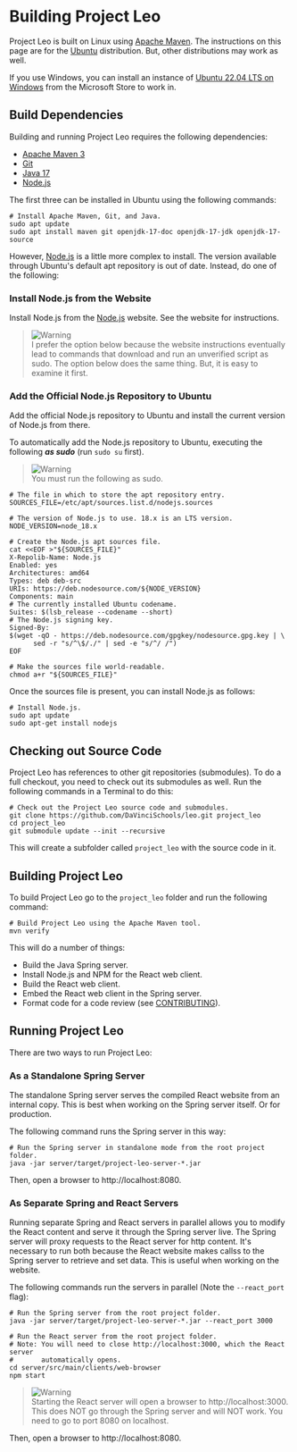 # Building Project Leo

Project Leo is built on Linux using [Apache Maven](https://maven.apache.org/).
The instructions on this page are for the [Ubuntu](https://ubuntu.com/)
distribution. But, other distributions may work as well.

If you use Windows, you can install an instance of
[Ubuntu 22.04 LTS on Windows](https://www.microsoft.com/store/productId/9PN20MSR04DW)
from the Microsoft Store to work in.

## Build Dependencies

Building and running Project Leo requires the following dependencies:

* [Apache Maven 3](https://maven.apache.org/)
* [Git](https://git-scm.com/)
* [Java 17](https://www.java.com/)
* [Node.js](https://nodejs.org/)

The first three can be installed in Ubuntu using the following commands:

```shell
# Install Apache Maven, Git, and Java.
sudo apt update
sudo apt install maven git openjdk-17-doc openjdk-17-jdk openjdk-17-source
```

However, [Node.js](https://nodejs.org/) is a little more complex to install.
The version available through Ubuntu's default apt repository is out of date.
Instead, do one of the following:

### Install Node.js from the Website

Install Node.js from the [Node.js](https://nodejs.org/) website. See the
website for instructions.

> <picture>
>   <source media="(prefers-color-scheme: light)" srcset="https://github.com/Mqxx/GitHub-Markdown/blob/main/blockquotes/badge/light-theme/warning.svg">
>   <img alt="Warning" src="https://github.com/Mqxx/GitHub-Markdown/blob/main/blockquotes/badge/dark-theme/warning.svg">
> </picture><br>
> I prefer the option below because the website instructions eventually lead to
> commands that download and run an unverified script as sudo. The option below
> does the same thing. But, it is easy to examine it first.

### Add the Official Node.js Repository to Ubuntu

Add the official Node.js repository to Ubuntu and install the current version
of Node.js from there.

To automatically add the Node.js repository to Ubuntu, executing the following
***as sudo*** (run ```sudo su``` first).

> <picture>
>   <source media="(prefers-color-scheme: light)" srcset="https://github.com/Mqxx/GitHub-Markdown/blob/main/blockquotes/badge/light-theme/info.svg">
>   <img alt="Warning" src="https://github.com/Mqxx/GitHub-Markdown/blob/main/blockquotes/badge/dark-theme/warning.svg">
> </picture><br>
> You must run the following as sudo.

```shell
# The file in which to store the apt repository entry.
SOURCES_FILE=/etc/apt/sources.list.d/nodejs.sources

# The version of Node.js to use. 18.x is an LTS version.
NODE_VERSION=node_18.x

# Create the Node.js apt sources file.
cat <<EOF >"${SOURCES_FILE}"
X-Repolib-Name: Node.js
Enabled: yes
Architectures: amd64
Types: deb deb-src
URIs: https://deb.nodesource.com/${NODE_VERSION}
Components: main
# The currently installed Ubuntu codename.
Suites: $(lsb_release --codename --short)
# The Node.js signing key.
Signed-By:
$(wget -qO - https://deb.nodesource.com/gpgkey/nodesource.gpg.key | \
      sed -r "s/^\$/./" | sed -e "s/^/ /")
EOF

# Make the sources file world-readable.
chmod a+r "${SOURCES_FILE}"
```

Once the sources file is present, you can install Node.js as follows:

```shell
# Install Node.js.
sudo apt update
sudo apt-get install nodejs
```

## Checking out Source Code

Project Leo has references to other git repositories (submodules). To do a
full checkout, you need to check out its submodules as well. Run the following
commands in a Terminal to do this:

```shell
# Check out the Project Leo source code and submodules.
git clone https://github.com/DaVinciSchools/leo.git project_leo
cd project_leo
git submodule update --init --recursive
```

This will create a subfolder called ```project_leo``` with the source code in
it.

## Building Project Leo

To build Project Leo go to the ```project_leo``` folder and run the following
command:

```shell
# Build Project Leo using the Apache Maven tool.
mvn verify
```

This will do a number of things:

* Build the Java Spring server.
* Install Node.js and NPM for the React web client.
* Build the React web client.
* Embed the React web client in the Spring server.
* Format code for a code review (see [CONTRIBUTING](CONTRIBUTING.md)).

## Running Project Leo

There are two ways to run Project Leo:

### As a Standalone Spring Server

The standalone Spring server serves the compiled React website from an internal
copy. This is best when working on the Spring server itself. Or for production.

The following command runs the Spring server in this way:

```shell
# Run the Spring server in standalone mode from the root project folder.
java -jar server/target/project-leo-server-*.jar
```

Then, open a browser to http://localhost:8080.

### As Separate Spring and React Servers

Running separate Spring and React servers in parallel allows you to modify the
React content and serve it through the Spring server live. The Spring server
will proxy requests to the React server for http content. It's necessary to run
both because the React website makes callss to the Spring server to retrieve
and set data. This is useful when working on the website.

The following commands run the servers in parallel (Note the ```--react_port```
flag):

```shell
# Run the Spring server from the root project folder.
java -jar server/target/project-leo-server-*.jar --react_port 3000
```

``` shell
# Run the React server from the root project folder.
# Note: You will need to close http://localhost:3000, which the React server
#       automatically opens.
cd server/src/main/clients/web-browser
npm start
```

> <picture>
>   <source media="(prefers-color-scheme: light)" srcset="https://github.com/Mqxx/GitHub-Markdown/blob/main/blockquotes/badge/light-theme/warning.svg">
>   <img alt="Warning" src="https://github.com/Mqxx/GitHub-Markdown/blob/main/blockquotes/badge/dark-theme/warning.svg">
> </picture><br>
> Starting the React server will open a browser to http://localhost:3000. This
> does NOT go through the Spring server and will NOT work. You need to go to
> port 8080 on localhost.

Then, open a browser to http://localhost:8080.

[^1]: Oxford English Dictionary
